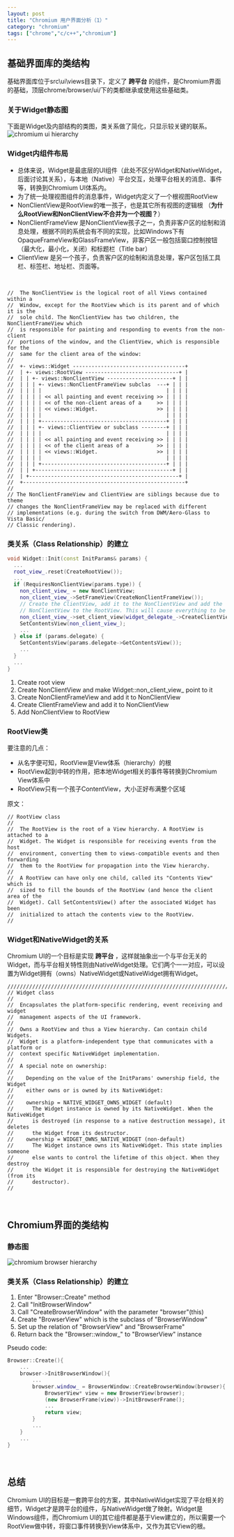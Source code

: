 ```yaml
---
layout: post
title: "Chromium 用户界面分析（1）"
category: "chromium"
tags: ["chrome","c/c++","chromium"]
---
```



## 基础界面库的类结构

基础界面库位于src\ui\views目录下，定义了 **跨平台** 的组件，是Chromium界面的基础，顶层chrome/browser/ui/下的类都继承或使用这些基础类。

### 关于Widget静态图
下面是Widget及内部结构的类图，类关系做了简化，只显示较关键的联系。  
![chromium ui hierarchy](/images/posts/chromium_ui_hierarchy.jpg)

### Widget内组件布局

- 总体来说，Widget是最底层的UI组件（此处不区分Widget和NativeWidget，后面讨论其关系），与本地（Native）平台交互，处理平台相关的消息、事件等，转换到Chromium UI体系内。  
- 为了统一处理视图组件的消息事件，Widget内定义了一个根视图RootView    
- NonClientView是RootView的唯一孩子，也是其它所有视图的逻辑根  （**为什么RootView和NonClientView不合并为一个视图？**） 
- NonClientFrameView 是NonClientView孩子之一，负责非客户区的绘制和消息处理，根据不同的系统会有不同的实现，比如Windows下有OpaqueFrameView和GlassFrameView，非客户区一般包括窗口控制按钮（最大化，最小化，关闭）和标题栏（Title bar） 
- ClientView 是另一个孩子，负责客户区的绘制和消息处理，客户区包括工具栏、标签栏、地址栏、页面等。  

&nbsp;
  
	//  The NonClientView is the logical root of all Views contained within a
	//  Window, except for the RootView which is its parent and of which it is the
	//  sole child. The NonClientView has two children, the NonClientFrameView which
	//  is responsible for painting and responding to events from the non-client
	//  portions of the window, and the ClientView, which is responsible for the
	//  same for the client area of the window:
	//
	//  +- views::Widget ------------------------------------+
	//  | +- views::RootView ------------------------------+ |
	//  | | +- views::NonClientView ---------------------+ | |
	//  | | | +- views::NonClientFrameView subclas  ---+ | | |
	//  | | | |                                        | | | |
	//  | | | | << all painting and event receiving >> | | | |
	//  | | | | << of the non-client areas of a     >> | | | |
	//  | | | | << views::Widget.                   >> | | | |
	//  | | | |                                        | | | |
	//  | | | +----------------------------------------+ | | |
	//  | | | +- views::ClientView or subclass --------+ | | |
	//  | | | |                                        | | | |
	//  | | | | << all painting and event receiving >> | | | |
	//  | | | | << of the client areas of a         >> | | | |
	//  | | | | << views::Widget.                   >> | | | |
	//  | | | |                                        | | | |
	//  | | | +----------------------------------------+ | | |
	//  | | +--------------------------------------------+ | |
	//  | +------------------------------------------------+ |
	//  +----------------------------------------------------+
	//
	// The NonClientFrameView and ClientView are siblings because due to theme
	// changes the NonClientFrameView may be replaced with different
	// implementations (e.g. during the switch from DWM/Aero-Glass to Vista Basic/
	// Classic rendering).


### 类关系（Class Relationship）的建立  

```cpp
void Widget::Init(const InitParams& params) {
  ...
  root_view_.reset(CreateRootView());                                               -->1
  ...
  if (RequiresNonClientView(params.type)) {
    non_client_view_ = new NonClientView;                                           -->2
    non_client_view_->SetFrameView(CreateNonClientFrameView());                     -->3
    // Create the ClientView, add it to the NonClientView and add the          
    // NonClientView to the RootView. This will cause everything to be parented.
    non_client_view_->set_client_view(widget_delegate_->CreateClientView(this));    -->4
    SetContentsView(non_client_view_);                                              -->5
    ...	
  } else if (params.delegate) {
    SetContentsView(params.delegate->GetContentsView());
    ...
  }	
  ...  
}
```  

1. Create root view
1. Create NonClientView and make Widget::non_client_view_ point to it
1. Create NonClientFrameView and add it to NonClientView
1. Create ClientFrameView and add it to NonClientView
1. Add NonClientView to RootView  

### RootView类
要注意的几点：  
- 从名字便可知，RootView是View体系（hierarchy）的根  
- RootView起到中转的作用，把本地Widget相关的事件等转换到Chromium View体系中  
- RootView只有一个孩子ContentView，大小正好布满整个区域  

原文：

	// RootView class
	//
	//  The RootView is the root of a View hierarchy. A RootView is attached to a
	//  Widget. The Widget is responsible for receiving events from the host
	//  environment, converting them to views-compatible events and then forwarding
	//  them to the RootView for propagation into the View hierarchy.
	//
	//  A RootView can have only one child, called its "Contents View" which is
	//  sized to fill the bounds of the RootView (and hence the client area of the
	//  Widget). Call SetContentsView() after the associated Widget has been
	//  initialized to attach the contents view to the RootView.
	//

### Widget和NativeWidget的关系

Chromium UI的一个目标是实现 **跨平台** ，这样就抽象出一个与平台无关的Widget，而与平台相关特性则由NativeWidget处理。它们两个一一对应，可以设置为Widget拥有（owns）NativeWidget或NativeWidget拥有Widget。

	////////////////////////////////////////////////////////////////////////////////
	// Widget class
	//
	//  Encapsulates the platform-specific rendering, event receiving and widget
	//  management aspects of the UI framework.
	//
	//  Owns a RootView and thus a View hierarchy. Can contain child Widgets.
	//  Widget is a platform-independent type that communicates with a platform or
	//  context specific NativeWidget implementation.
	//
	//  A special note on ownership:
	//
	//    Depending on the value of the InitParams' ownership field, the Widget
	//    either owns or is owned by its NativeWidget:
	//
	//    ownership = NATIVE_WIDGET_OWNS_WIDGET (default)
	//      The Widget instance is owned by its NativeWidget. When the NativeWidget
	//      is destroyed (in response to a native destruction message), it deletes
	//      the Widget from its destructor.
	//    ownership = WIDGET_OWNS_NATIVE_WIDGET (non-default)
	//      The Widget instance owns its NativeWidget. This state implies someone
	//      else wants to control the lifetime of this object. When they destroy
	//      the Widget it is responsible for destroying the NativeWidget (from its
	//      destructor).
	//

&nbsp;
&nbsp;
&nbsp;

## Chromium界面的类结构

### 静态图
![chromium browser hierarchy](/images/posts/chromium_browser_hierarchy.jpg)

### 类关系（Class Relationship）的建立
1. Enter "Browser::Create" method
1. Call "InitBrowserWindow" 
1. Call "CreateBrowserWindow" with the parameter "browser"(this)
1. Create "BrowserView" which is the subclass of "BrowserWindow"
1. Set up the relation of "BrowserView" and "BrowserFrame"
1. Return back the "Browser::window_" to "BrowserView" instance

Pseudo code:

```cpp
Browser::Create(){                                                         -->1
    ...
    browser->InitBrowserWindow(){                                          -->2
        ...
        browser.window_ = BrowserWindow::CreateBrowserWindow(browser){     -->3,6
            BrowserView* view = new BrowserView(browser);                  -->4
            (new BrowserFrame(view))->InitBrowserFrame();                  -->5
            ...
            return view;                                                   -->6
        }
        ...
    }
    ...
}
```

&nbsp;
&nbsp;
&nbsp;


## 总结

Chromium UI的目标是一套跨平台的方案，其中NativeWidget实现了平台相关的细节，Widget才是跨平台的组件，与NativeWidget做了映射。Widget是Windows组件，而Chromium UI的其它组件都是基于View建立的，所以需要一个RootView做中转，将窗口事件转换到View体系中，又作为其它View的根。

